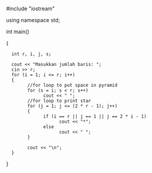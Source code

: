 #include "iostream"

using namespace std;

int main()

{

      int r, i, j, s;
      
      cout << "Masukkan jumlah baris: ";
      cin >> r;
      for (i = 1; i <= r; i++)
      {
            //for loop to put space in pyramid
            for (s = i; s < r; s++)
                  cout << " ";
            //for loop to print star
            for (j = 1; j <= (2 * r - 1); j++)
            {
                  if (i == r || j == 1 || j == 2 * i - 1)
                        cout << "*";
                  else
                        cout << " ";
            }
            
            cout << "\n";
      }
}
